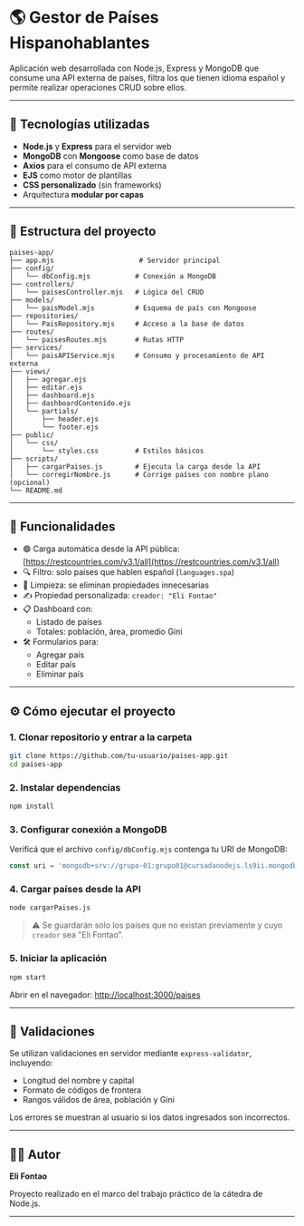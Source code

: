 
# 🌎 Gestor de Países Hispanohablantes

Aplicación web desarrollada con Node.js, Express y MongoDB que consume una API externa de países, filtra los que tienen idioma español y permite realizar operaciones CRUD sobre ellos.

---

## 🧱 Tecnologías utilizadas

- **Node.js** y **Express** para el servidor web
- **MongoDB** con **Mongoose** como base de datos
- **Axios** para el consumo de API externa
- **EJS** como motor de plantillas
- **CSS personalizado** (sin frameworks)
- Arquitectura **modular por capas**

---

## 📁 Estructura del proyecto

```
paises-app/
├── app.mjs                     # Servidor principal
├── config/
│   └── dbConfig.mjs           # Conexión a MongoDB
├── controllers/
│   └── paisesController.mjs   # Lógica del CRUD
├── models/
│   └── paisModel.mjs          # Esquema de país con Mongoose
├── repositories/
│   └── PaisRepository.mjs     # Acceso a la base de datos
├── routes/
│   └── paisesRoutes.mjs       # Rutas HTTP
├── services/
│   └── paisAPIService.mjs     # Consumo y procesamiento de API externa
├── views/
│   ├── agregar.ejs
│   ├── editar.ejs
│   ├── dashboard.ejs
│   ├── dashboardContenido.ejs
│   └── partials/
│       ├── header.ejs
│       └── footer.ejs
├── public/
│   └── css/
│       └── styles.css         # Estilos básicos
├── scripts/
│   ├── cargarPaises.js        # Ejecuta la carga desde la API
│   └── corregirNombre.js      # Corrige países con nombre plano (opcional)
└── README.md
```

---

## 🚀 Funcionalidades

- 🟢 Carga automática desde la API pública: [https://restcountries.com/v3.1/all](https://restcountries.com/v3.1/all)
- 🔍 Filtro: solo países que hablen español (`languages.spa`)
- 🧹 Limpieza: se eliminan propiedades innecesarias
- ✍️ Propiedad personalizada: `creador: "Eli Fontao"`
- 📋 Dashboard con:
  - Listado de países
  - Totales: población, área, promedio Gini
- 🛠️ Formularios para:
  - Agregar país
  - Editar país
  - Eliminar país

---

## ⚙️ Cómo ejecutar el proyecto

### 1. Clonar repositorio y entrar a la carpeta

```bash
git clone https://github.com/tu-usuario/paises-app.git
cd paises-app
```

### 2. Instalar dependencias

```bash
npm install
```

### 3. Configurar conexión a MongoDB

Verificá que el archivo `config/dbConfig.mjs` contenga tu URI de MongoDB:

```js
const uri = 'mongodb+srv://grupo-01:grupo01@cursadanodejs.ls9ii.mongodb.net/Node-js';
```

### 4. Cargar países desde la API

```bash
node cargarPaises.js
```

> ⚠️ Se guardarán solo los países que no existan previamente y cuyo `creador` sea "Eli Fontao".

### 5. Iniciar la aplicación

```bash
npm start
```

Abrir en el navegador: [http://localhost:3000/paises](http://localhost:3000/paises)

---

## 🧪 Validaciones

Se utilizan validaciones en servidor mediante `express-validator`, incluyendo:

- Longitud del nombre y capital
- Formato de códigos de frontera
- Rangos válidos de área, población y Gini

Los errores se muestran al usuario si los datos ingresados son incorrectos.

---

## 👨‍💻 Autor

**Eli Fontao**

Proyecto realizado en el marco del trabajo práctico de la cátedra de Node.js.

---
